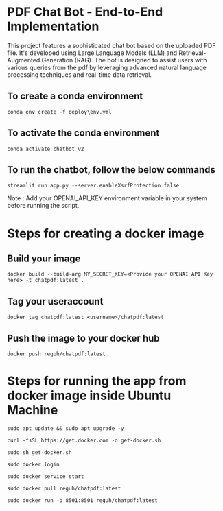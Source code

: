 # PDF Chat Bot - End-to-End Implementation 

This project features a sophisticated chat bot based on the uploaded PDF file. It's developed using Large Language Models (LLM) and Retrieval-Augmented Generation (RAG). The bot is designed to assist users with various queries from the pdf by leveraging advanced natural language processing techniques and real-time data retrieval.

## To create a conda environment

`conda env create -f deploy\env.yml`

## To activate the conda environment

`conda activate chatbot_v2`

## To run the chatbot, follow the below commands

`streamlit run app.py --server.enableXsrfProtection false`

Note : Add your OPENAI_API_KEY environment variable in your system before running the script.


# Steps for creating a docker image
## Build your image

`docker build --build-arg MY_SECRET_KEY=<Provide your OPENAI API Key here> -t chatpdf:latest . `

## Tag your useraccount

`docker tag chatpdf:latest <username>/chatpdf:latest `

## Push the image to your docker hub

`docker push reguh/chatpdf:latest  `

# Steps for running the app from docker image inside Ubuntu Machine

`sudo apt update && sudo apt upgrade -y`

`curl -fsSL https://get.docker.com -o get-docker.sh`

`sudo sh get-docker.sh`

`sudo docker login `

`sudo docker service start `

`sudo docker pull reguh/chatpdf:latest`

`sudo docker run -p 8501:8501 reguh/chatpdf:latest`




